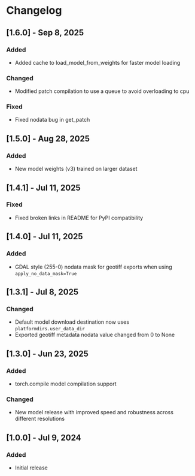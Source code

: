 # Changelog


## [1.6.0] - Sep 8, 2025

### Added
 - Added cache to load_model_from_weights for faster model loading

### Changed
- Modified patch compilation to use a queue to avoid overloading to cpu

### Fixed
- Fixed nodata bug in get_patch

## [1.5.0] - Aug 28, 2025

### Added
- New model weights (v3) trained on larger dataset

## [1.4.1] - Jul 11, 2025

### Fixed
- Fixed broken links in README for PyPI compatibility

## [1.4.0] - Jul 11, 2025

### Added
- GDAL style (255-0) nodata mask for geotiff exports when using `apply_no_data_mask=True`

## [1.3.1] - Jul 8, 2025

### Changed
- Default model download destination now uses `platformdirs.user_data_dir`
- Exported geotiff metadata nodata value changed from 0 to None

## [1.3.0] - Jun 23, 2025

### Added
- torch.compile model compilation support

### Changed
- New model release with improved speed and robustness across different resolutions

## [1.0.0] - Jul 9, 2024

### Added
- Initial release